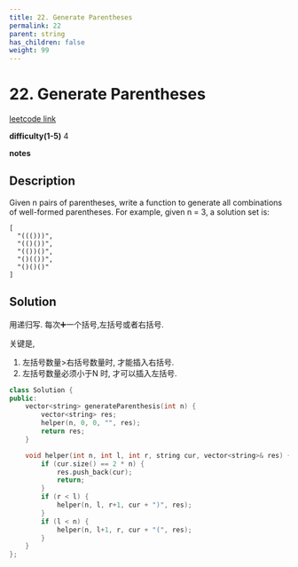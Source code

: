 ```yaml
---
title: 22. Generate Parentheses
permalink: 22
parent: string
has_children: false
weight: 99
---
```

# 22. Generate Parentheses
[leetcode link](https://leetcode.com/problems/generate-parentheses/)

**difficulty(1-5)** 
4

**notes**   


## Description
Given n pairs of parentheses, write a function to generate all combinations of well-formed parentheses.
For example, given n = 3, a solution set is:
```
[
  "((()))",
  "(()())",
  "(())()",
  "()(())",
  "()()()"
]
```

## Solution
用递归写. 每次➕一个括号,左括号或者右括号.

关键是,

1. 左括号数量>右括号数量时, 才能插入右括号.
2. 左括号数量必须小于N 时, 才可以插入左括号.

```c++
class Solution {
public:
    vector<string> generateParenthesis(int n) {
        vector<string> res;
        helper(n, 0, 0, "", res);
        return res;
    }

    void helper(int n, int l, int r, string cur, vector<string>& res) {
        if (cur.size() == 2 * n) {
            res.push_back(cur);
            return;
        }
        if (r < l) {
            helper(n, l, r+1, cur + ")", res);
        }
        if (l < n) {
            helper(n, l+1, r, cur + "(", res);
        }
    }
};

```

